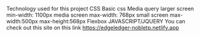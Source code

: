 Technology used for this project
CSS
Basic css
Media query
larger screen min-width: 1100px
media screen max-width: 768px
small screen max-width:500px  max-height:568px
Flexbox
JAVASCRIPT/JQUERY
You can check out this site on this link https://edgeledger-nobletp.netlify.app
